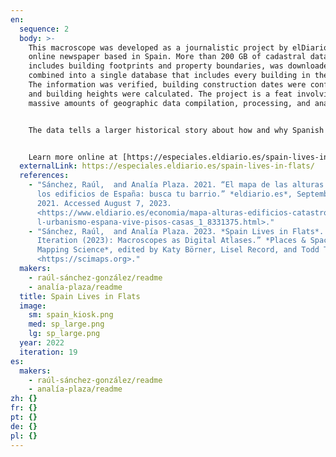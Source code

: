```yaml
---
en:
  sequence: 2
  body: >-
    This macroscope was developed as a journalistic project by elDiario.sp, an
    online newspaper based in Spain. More than 200 GB of cadastral data, which
    includes building footprints and property boundaries, was downloaded and
    combined into a single database that includes every building in the country.
    The information was verified, building construction dates were confirmed,
    and building heights were calculated. The project is a feat involving
    massive amounts of geographic data compilation, processing, and analysis.


    The data tells a larger historical story about how and why Spanish housing developed with a priority on vertical growth. Early theories of disease, migration to cities in the mid-twentieth century, funding for elevators, and a brief period of urban sprawl in the 1980s have all left their mark on the built environment. Sit back and enjoy a bird’s eye flight across the landscape of Spain.


    Learn more online at [https://especiales.eldiario.es/spain-lives-in-flats](https://especiales.eldiario.es/spain-lives-in-flats/).
  externalLink: https://especiales.eldiario.es/spain-lives-in-flats/
  references:
    - "Sánchez, Raúl,  and Analía Plaza. 2021. “El mapa de las alturas de todos
      los edificios de España: busca tu barrio.” *eldiario.es*, September 29,
      2021. Accessed August 7, 2023.
      <https://www.eldiario.es/economia/mapa-alturas-edificios-catastro-vertica\
      l-urbanismo-espana-vive-pisos-casas_1_8331375.html>."
    - "Sánchez, Raúl,  and Analía Plaza. 2023. *Spain Lives in Flats*. In “19th
      Iteration (2023): Macroscopes as Digital Atlases.” *Places & Spaces:
      Mapping Science*, edited by Katy Börner, Lisel Record, and Todd Theriault.
      <https://scimaps.org>."
  makers:
    - raúl-sánchez-gonzález/readme
    - analía-plaza/readme
  title: Spain Lives in Flats
  image:
    sm: spain_kiosk.png
    med: sp_large.png
    lg: sp_large.png
  year: 2022
  iteration: 19
es:
  makers:
    - raúl-sánchez-gonzález/readme
    - analía-plaza/readme
zh: {}
fr: {}
pt: {}
de: {}
pl: {}
---
```

